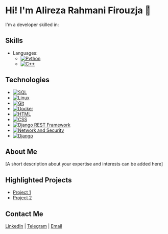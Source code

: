 # Hi! I'm Alireza Rahmani Firouzja 👋

I'm a developer skilled in:

## Skills
- Languages: 
  - [![Python](https://img.icons8.com/color/48/000000/python.png)](https://github.com/arf1383)
  - [![C++](https://img.icons8.com/color/48/000000/c-plus-plus-logo.png)](https://github.com/arf1383)

## Technologies
- [![SQL](https://img.icons8.com/ios-filled/50/000000/sql.png)](https://github.com/arf1383)
- [![Linux](https://img.icons8.com/ios-filled/50/000000/linux.png)](https://github.com/arf1383)
- [![Git](https://img.icons8.com/ios-filled/50/000000/git.png)](https://github.com/arf1383)
- [![Docker](https://img.icons8.com/ios-filled/50/000000/docker.png)](https://github.com/arf1383)
- [![HTML](https://img.icons8.com/ios-filled/50/000000/html-5.png)](https://github.com/arf1383)
- [![CSS](https://img.icons8.com/ios-filled/50/000000/css3.png)](https://github.com/arf1383)
- [![Django REST Framework](https://img.icons8.com/ios-filled/50/000000/rest-api.png)](https://github.com/arf1383)
- [![Network and Security](https://img.icons8.com/ios-filled/50/000000/network.png)](https://github.com/arf1383)
- [![Django](https://img.icons8.com/ios-filled/50/000000/django.png)](https://github.com/arf1383)

## About Me
[A short description about your expertise and interests can be added here]

## Highlighted Projects
- [Project 1](project-link)
- [Project 2](project-link)

## Contact Me
[LinkedIn](https://shorturl.at/9uxw6) | [Telegram](https://t.me/Alireza8366) | [Email](mailto:arf.firouzja1583@gmail.com)
